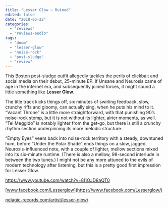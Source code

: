 ```yaml
---
title: "Lesser Glow – Ruined"
edited: false
date: "2018-05-22"
categories:
  - "reviews"
  - "reviews-audio"
tags:
  - "doom"
  - "lesser-glow"
  - "noise-rock"
  - "post-sludge"
  - "review"
---
```


This Boston post-sludge outfit allegedly tackles the perils of clickbait and social media on their debut, 25-minute EP. If Unsane and Neurosis came of age in the internet era, and subsequently joined forces, it might sound a little something like **Lesser Glow**.

The title track kicks things off, six minutes of swirling feedback, slow, crunchy riffs and gloomy, can actually sing, when he puts his mind to it. “Vacant Throne” is a little more straightforward, with that punishing 90’s noise-rock stomp, but it is not without its lighter, airier moments, as well. “Tel Meggido” is notably lighter from the get-go, but there is still a crunchy rhythm section underpinning its more melodic structure.

“Empty Eyes” veers back into noise-rock territory with a steady, downtuned hum, before “Under the Polar Shade” ends things on a slow, jagged, Neurosis-influenced note, with a couple of lighter, mellow sections mixed into its six-minute runtime. (There is also a mellow, 98-second interlude in between the two tunes.) I might not be any more attuned to the evils of modern technology after listening, but this is a pretty good first impression for Lesser Glow.

https://www.youtube.com/watch?v=8I1OJD8aQT0

[www.facebook.com/Lesserglow](https://www.facebook.com/Lesserglow/)

[pelagic-records.com/artist/lesser-glow/](https://pelagic-records.com/artist/lesser-glow/)
